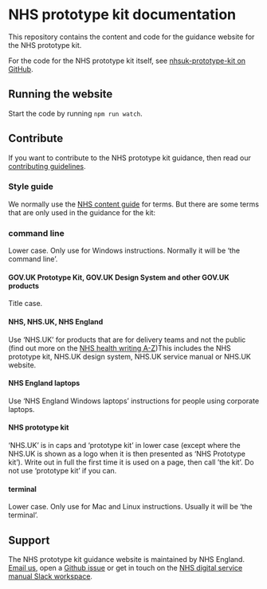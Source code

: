 # NHS prototype kit documentation

This repository contains the content and code for the guidance website for the NHS prototype kit.

For the code for the NHS prototype kit itself, see [nhsuk-prototype-kit on GitHub](https://github.com/nhsuk/nhsuk-prototype-kit).

## Running the website

Start the code by running `npm run watch`.

## Contribute

If you want to contribute to the NHS prototype kit guidance, then read our [contributing guidelines](CONTRIBUTING.md).

### Style guide

We normally use the [NHS content guide](https://service-manual.nhs.uk/content) for terms. But there are some terms that are only used in the guidance for the kit:

### command line

Lower case. Only use for Windows instructions. Normally it will be ‘the command line’.


#### GOV.UK Prototype Kit, GOV.UK Design System and other GOV.UK products

Title case.

#### NHS, NHS.UK, NHS England

Use ‘NHS.UK’ for products that are for delivery teams and not the public (find out more on the [NHS health writing A-Z](https://service-manual.nhs.uk/content/a-to-z-of-nhs-health-writing#N))This includes the NHS prototype kit, NHS.UK design system, NHS.UK service manual or NHS.UK website.

#### NHS England laptops

Use ‘NHS England Windows laptops’ instructions for people using corporate laptops.

#### NHS prototype kit

‘NHS.UK’ is in caps and ‘prototype kit’ in lower case (except where the NHS.UK is shown as a logo when it is then presented as ‘NHS Prototype kit’). Write out in full the first time it is used on a page, then call ’the kit’. Do not use ‘prototype kit’ if you can.

#### terminal

Lower case. Only use for Mac and Linux instructions. Usually it will be ‘the terminal’.

## Support

The NHS prototype kit guidance website is maintained by NHS England. [Email us](<mailto:[england.service-manual@nhs.net](mailto:england.service-manual@nhs.net)>), open a [Github issue](https://github.com/nhsuk/nhsuk.service-manual.prototype-kit.docs/issues/new) or get in touch on the [NHS digital service manual Slack workspace](https://join.slack.com/t/nhs-service-manual/shared_invite/enQtNTIyOTEyNjU3NDkyLTk4NDQ3YzkwYzk1Njk5YjAxYTI5YTVkZmUxMGQ0ZjA3NjMyM2ZkNjBlMWMxODVjZjYzNzg1ZmU4MWY1NmE2YzE).
